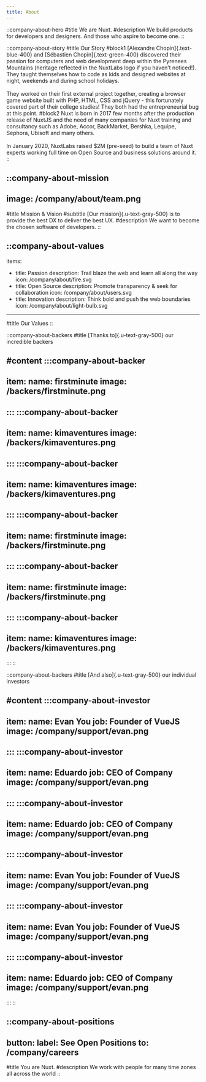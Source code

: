 ```yaml
---
title: About
---
```


::company-about-hero
#title
We are Nuxt.
#description
We build products for developers and designers. And those who aspire to become one.
::

::company-about-story
#title
Our Story
#block1
[Alexandre Chopin]{.text-blue-400} and [Sébastien Chopin]{.text-green-400} discovered their passion for computers and web development deep within the Pyrenees Mountains (heritage reflected in the NuxtLabs logo if you haven’t noticed!). They taught themselves how to code as kids and designed websites at night, weekends and during school holidays.
<br><br>
They worked on their first external project together, creating a browser game website built with PHP, HTML, CSS and jQuery - this fortunately covered part of their college studies! They both had the entrepreneurial bug at this point.
#block2
Nuxt is born in 2017 few months after the production release of NuxtJS and the need of many companies for Nuxt training and consultancy such as Adobe, Accor, BackMarket, Bershka, Lequipe, Sephora, Ubisoft and many others.
<br><br>
In January 2020, NuxtLabs raised $2M (pre-seed) to build a team of Nuxt experts working full time on Open Source and business solutions around it.
::

::company-about-mission
---
image: /company/about/team.png
---
#title
Mission & Vision
#subtitle
[Our mission]{.u-text-gray-500} is to provide the best DX to deliver the best UX.
#description
We want to become the chosen software of developers.
::

::company-about-values
---
items:
  - title: Passion
    description: Trail blaze the web and learn all along the way
    icon: /company/about/fire.svg
  - title: Open Source
    description: Promote transparency & seek for collaboration
    icon: /company/about/users.svg
  - title: Innovation
    description: Think bold and push the web boundaries
    icon: /company/about/light-bulb.svg
---
#title
Our Values
::

::company-about-backers
#title
[Thanks to]{.u-text-gray-500} our incredible backers

#content
:::company-about-backer
---
item:
  name: firstminute
  image: /backers/firstminute.png
---
:::
:::company-about-backer
---
item:
  name: kimaventures
  image: /backers/kimaventures.png
---
:::
:::company-about-backer
---
item:
  name: kimaventures
  image: /backers/kimaventures.png
---
:::
:::company-about-backer
---
item:
  name: firstminute
  image: /backers/firstminute.png
---
:::
:::company-about-backer
---
item:
  name: firstminute
  image: /backers/firstminute.png
---
:::
:::company-about-backer
---
item:
  name: kimaventures
  image: /backers/kimaventures.png
---
:::
::

::company-about-backers
#title
[And also]{.u-text-gray-500} our individual investors

#content
:::company-about-investor
---
item:
  name: Evan You
  job: Founder of VueJS
  image: /company/support/evan.png
---
:::
:::company-about-investor
---
item:
  name: Eduardo
  job: CEO of Company
  image: /company/support/evan.png
---
:::
:::company-about-investor
---
item:
  name: Eduardo
  job: CEO of Company
  image: /company/support/evan.png
---
:::
:::company-about-investor
---
item:
  name: Evan You
  job: Founder of VueJS
  image: /company/support/evan.png
---
:::
:::company-about-investor
---
item:
  name: Evan You
  job: Founder of VueJS
  image: /company/support/evan.png
---
:::
:::company-about-investor
---
item:
  name: Eduardo
  job: CEO of Company
  image: /company/support/evan.png
---
:::
::

::company-about-positions
---
button:
  label: See Open Positions
  to: /company/careers
---
#title
You are Nuxt.
#description
We work with people for many time zones all across the world
::
